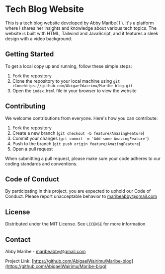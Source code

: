 # Tech Blog Website

This is a tech blog website developed by Abby Maribe( I ). It's a platform where I shares her insights and knowledge about various tech topics. The website is built with HTML, Tailwind and JavaScript, and it features a sleek design with a video background.

## Getting Started

To get a local copy up and running, follow these simple steps:

1. Fork the repository
2. Clone the repository to your local machine using `git clonehttps://github.com/AbigaelWairimu/Maribe-blog.git`
3. Open the `index.html` file in your browser to view the website

## Contributing

We welcome contributions from everyone. Here's how you can contribute:

1. Fork the repository
2. Create a new branch (`git checkout -b feature/AmazingFeature`)
3. Commit your changes (`git commit -m 'Add some AmazingFeature'`)
4. Push to the branch (`git push origin feature/AmazingFeature`)
5. Open a pull request

When submitting a pull request, please make sure your code adheres to our coding standards and conventions.

## Code of Conduct

By participating in this project, you are expected to uphold our Code of Conduct. Please report unacceptable behavior to maribeabby@gmail.com

## License

Distributed under the MIT License. See `LICENSE` for more information.

## Contact

Abby Maribe - maribeabby@gmail.com

Project Link: [https://github.com/AbigaelWairimu/Maribe-blog](https://github.com/AbigaelWairimu/Maribe-blog)
